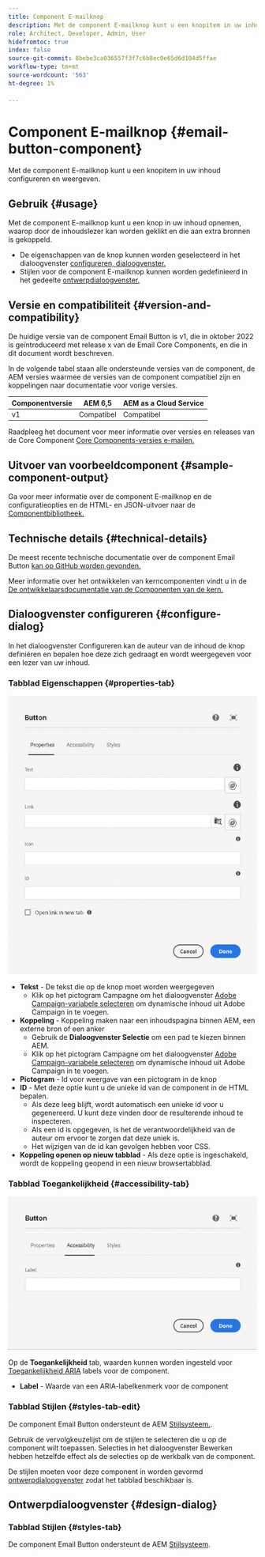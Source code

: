 ```yaml
---
title: Component E-mailknop
description: Met de component E-mailknop kunt u een knopitem in uw inhoud configureren en weergeven.
role: Architect, Developer, Admin, User
hidefromtoc: true
index: false
source-git-commit: 8bebe3ca036557f3f7c6b8ec0e65d6d104d5ffae
workflow-type: tm+mt
source-wordcount: '563'
ht-degree: 1%

---
```



# Component E-mailknop {#email-button-component}

Met de component E-mailknop kunt u een knopitem in uw inhoud configureren en weergeven.

## Gebruik {#usage}

Met de component E-mailknop kunt u een knop in uw inhoud opnemen, waarop door de inhoudslezer kan worden geklikt en die aan extra bronnen is gekoppeld.

* De eigenschappen van de knop kunnen worden geselecteerd in het dialoogvenster [configureren, dialoogvenster.](#configure-dialog)
* Stijlen voor de component E-mailknop kunnen worden gedefinieerd in het gedeelte [ontwerpdialoogvenster.](#design-dialog)

## Versie en compatibiliteit {#version-and-compatibility}

De huidige versie van de component Email Button is v1, die in oktober 2022 is geïntroduceerd met release x van de Email Core Components, en die in dit document wordt beschreven.

In de volgende tabel staan alle ondersteunde versies van de component, de AEM versies waarmee de versies van de component compatibel zijn en koppelingen naar documentatie voor vorige versies.

| Componentversie | AEM 6,5 | AEM as a Cloud Service |
|---|---|---|
| v1 | Compatibel | Compatibel |

Raadpleeg het document voor meer informatie over versies en releases van de Core Component [Core Components-versies e-mailen.](/help/email/versions.md)

## Uitvoer van voorbeeldcomponent {#sample-component-output}

Ga voor meer informatie over de component E-mailknop en de configuratieopties en de HTML- en JSON-uitvoer naar de [Componentbibliotheek.](https://adobe.com/go/aem_cmp_library_email_button)

## Technische details {#technical-details}

De meest recente technische documentatie over de component Email Button [kan op GitHub worden gevonden.](https://adobe.com/go/aem_cmp_tech_email_button_v1)

Meer informatie over het ontwikkelen van kerncomponenten vindt u in de [De ontwikkelaarsdocumentatie van de Componenten van de kern.](/help/developing/overview.md)

## Dialoogvenster configureren {#configure-dialog}

In het dialoogvenster Configureren kan de auteur van de inhoud de knop definiëren en bepalen hoe deze zich gedraagt en wordt weergegeven voor een lezer van uw inhoud.

### Tabblad Eigenschappen {#properties-tab}

![Het tabblad Eigenschappen van het dialoogvenster Bewerken van component Button](/help/email/assets/email-button-edit-properties.png)

* **Tekst** - De tekst die op de knop moet worden weergegeven
   * Klik op het pictogram Campagne om het dialoogvenster [Adobe Campaign-variabele selecteren](/help/email/campaign-variables.md) om dynamische inhoud uit Adobe Campaign in te voegen.
* **Koppeling** - Koppeling maken naar een inhoudspagina binnen AEM, een externe bron of een anker
   * Gebruik de **Dialoogvenster Selectie** om een pad te kiezen binnen AEM.
   * Klik op het pictogram Campagne om het dialoogvenster [Adobe Campaign-variabele selecteren](/help/email/campaign-variables.md) om dynamische inhoud uit Adobe Campaign in te voegen.
* **Pictogram** - Id voor weergave van een pictogram in de knop
* **ID** - Met deze optie kunt u de unieke id van de component in de HTML bepalen.
   * Als deze leeg blijft, wordt automatisch een unieke id voor u gegenereerd. U kunt deze vinden door de resulterende inhoud te inspecteren.
   * Als een id is opgegeven, is het de verantwoordelijkheid van de auteur om ervoor te zorgen dat deze uniek is.
   * Het wijzigen van de id kan gevolgen hebben voor CSS.
* **Koppeling openen op nieuw tabblad** - Als deze optie is ingeschakeld, wordt de koppeling geopend in een nieuw browsertabblad.

### Tabblad Toegankelijkheid {#accessibility-tab}

![Toegankelijkheid, tabblad van het dialoogvenster Bewerken van component Button](/help/email/assets/email-button-edit-accessibility.png)

Op de **Toegankelijkheid** tab, waarden kunnen worden ingesteld voor [Toegankelijkheid ARIA](https://www.w3.org/WAI/standards-guidelines/aria/) labels voor de component.

* **Label** - Waarde van een ARIA-labelkenmerk voor de component

### Tabblad Stijlen {#styles-tab-edit}

De component Email Button ondersteunt de AEM [Stijlsysteem.](/help/get-started/authoring.md#component-styling).

Gebruik de vervolgkeuzelijst om de stijlen te selecteren die u op de component wilt toepassen. Selecties in het dialoogvenster Bewerken hebben hetzelfde effect als de selecties op de werkbalk van de component.

De stijlen moeten voor deze component in worden gevormd [ontwerpdialoogvenster](#design-dialog) zodat het tabblad beschikbaar is.

## Ontwerpdialoogvenster {#design-dialog}

### Tabblad Stijlen {#styles-tab}

De component Email Button ondersteunt de AEM [Stijlsysteem](/help/get-started/authoring.md#component-styling).
